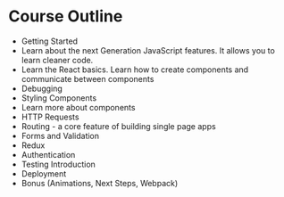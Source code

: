 # Course Outline
- Getting Started
- Learn about the next Generation JavaScript features. It allows you to learn cleaner code.
- Learn the React basics. Learn how to create components and communicate between components
- Debugging
- Styling Components
- Learn more about components
- HTTP Requests
- Routing - a core feature of building single page apps
- Forms and Validation
- Redux
- Authentication
- Testing Introduction
- Deployment
- Bonus (Animations, Next Steps, Webpack)